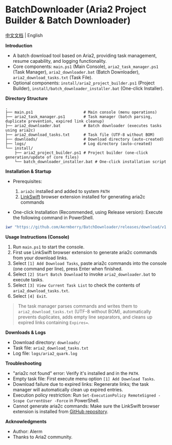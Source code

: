 # BatchDownloader (Aria2 Project Builder & Batch Downloader)

[中文文档](README.md) | English

**Introduction**
- A batch download tool based on Aria2, providing task management, resume capability, and logging functionality.
- Core components: `main.ps1` (Main Console), `aria2_task_manager.ps1` (Task Manager), `aria2_downloader.bat` (Batch Downloader), `aria2_download_tasks.txt` (Task File).
- Optional components: `install/aria2_project_builder.ps1` (Project Builder), `install/batch_downloader_installer.bat` (One-click Installer).

**Directory Structure**
```
.
├── main.ps1                      # Main console (menu operations)
├── aria2_task_manager.ps1        # Task manager (batch parsing, duplicate prevention, expired link cleanup)
├── aria2_downloader.bat          # Batch downloader (executes tasks using aria2c)
├── aria2_download_tasks.txt      # Task file (UTF-8 without BOM)
├── downloads/                    # Download directory (auto-created)
├── logs/                         # Log directory (auto-created)
└── install/
    ├── aria2_project_builder.ps1 # Project builder (one-click generation/update of core files)
    └── batch_downloader_installer.bat # One-click installation script
```

**Installation & Startup**
- Prerequisites:
  1. `aria2c` installed and added to system `PATH`
  2. [LinkSwift](https://github.com/hmjz100/LinkSwift) browser extension installed for generating aria2c commands

- One-click Installation (Recommended, using Release version): Execute the following command in PowerShell.
```powershell
iwr "https://github.com/Aermberry/BatchDownloader/releases/download/v1.0.0/batch_downloader_installer.bat" -OutFile "$env:TEMP\install.bat"; & "$env:TEMP\install.bat"
```

**Usage Instructions (Console)**

1. Run `main.ps1` to start the console.
2. First use LinkSwift browser extension to generate aria2c commands from your download links.
3. Select `[1] Add Download Tasks`, paste aria2c commands into the console (one command per line), press Enter when finished.
4. Select `[2] Start Batch Download` to invoke `aria2_downloader.bat` to execute tasks.
5. Select `[3] View Current Task List` to check the contents of `aria2_download_tasks.txt`.
6. Select `[4] Exit`.

> The task manager parses commands and writes them to `aria2_download_tasks.txt` (UTF-8 without BOM), automatically prevents duplicates, adds empty line separators, and cleans up expired links containing `Expires=`.

**Downloads & Logs**
- Download directory: `downloads/`
- Task file: `aria2_download_tasks.txt`
- Log file: `logs/aria2_quark.log`

**Troubleshooting**
- "aria2c not found" error: Verify it's installed and in the `PATH`.
- Empty task file: First execute menu option `[1] Add Download Tasks`.
- Download failure due to expired links: Regenerate links; the task manager will automatically clean up expired entries.
- Execution policy restriction: Run `Set-ExecutionPolicy RemoteSigned -Scope CurrentUser -Force` in PowerShell.
- Cannot generate aria2c commands: Make sure the LinkSwift browser extension is installed from [GitHub repository](https://github.com/hmjz100/LinkSwift).

**Acknowledgments**
- Author: Alerm
- Thanks to Aria2 community.